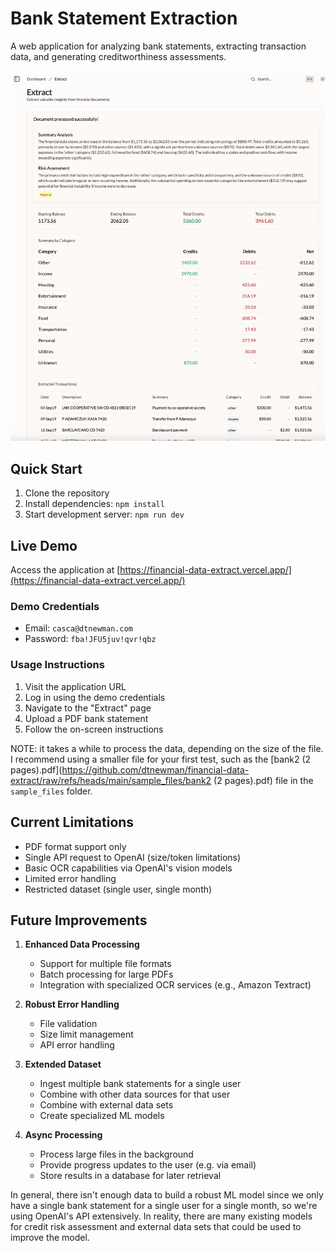 # Bank Statement Extraction

A web application for analyzing bank statements, extracting transaction data, and generating creditworthiness assessments.

<img src="screenshots/extract_page.jpg" width="800" alt="Bank Statement Extraction Demo">

## Quick Start

1. Clone the repository
2. Install dependencies: `npm install`
3. Start development server: `npm run dev`

## Live Demo

Access the application at [https://financial-data-extract.vercel.app/](https://financial-data-extract.vercel.app/)

### Demo Credentials
- Email: `casca@dtnewman.com`
- Password: `fba!JFU5juv!qvr!qbz`

### Usage Instructions
1. Visit the application URL
2. Log in using the demo credentials
3. Navigate to the "Extract" page
4. Upload a PDF bank statement
5. Follow the on-screen instructions

NOTE: it takes a while to process the data, depending on the size of the file. I recommend using a smaller file for your first test, such as the [bank2 (2 pages).pdf](https://github.com/dtnewman/financial-data-extract/raw/refs/heads/main/sample_files/bank2 (2 pages).pdf) file in the `sample_files` folder.

## Current Limitations

- PDF format support only
- Single API request to OpenAI (size/token limitations)
- Basic OCR capabilities via OpenAI's vision models
- Limited error handling
- Restricted dataset (single user, single month)

## Future Improvements

1. **Enhanced Data Processing**
   - Support for multiple file formats
   - Batch processing for large PDFs
   - Integration with specialized OCR services (e.g., Amazon Textract)

2. **Robust Error Handling**
   - File validation
   - Size limit management
   - API error handling

3. **Extended Dataset**
   - Ingest multiple bank statements for a single user
   - Combine with other data sources for that user
   - Combine with external data sets
   - Create specialized ML models

4. **Async Processing**
   - Process large files in the background
   - Provide progress updates to the user (e.g. via email)
   - Store results in a database for later retrieval

In general, there isn't enough data to build a robust ML model since we only have a single bank statement for a single user for a single month, so we're using OpenAI's API extensively. In reality, there are many existing models for credit risk assessment and external data sets that could be used to improve the model.
